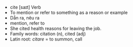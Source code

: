 - cite	[saɪt]	Verb
- To mention or refer to something as a reason or example
- Dẫn ra, nêu ra
- mention, refer to
- She cited health reasons for leaving the job.
- Family words: citation (n), cited (adj)
- Latin root: *citare* = to summon, call